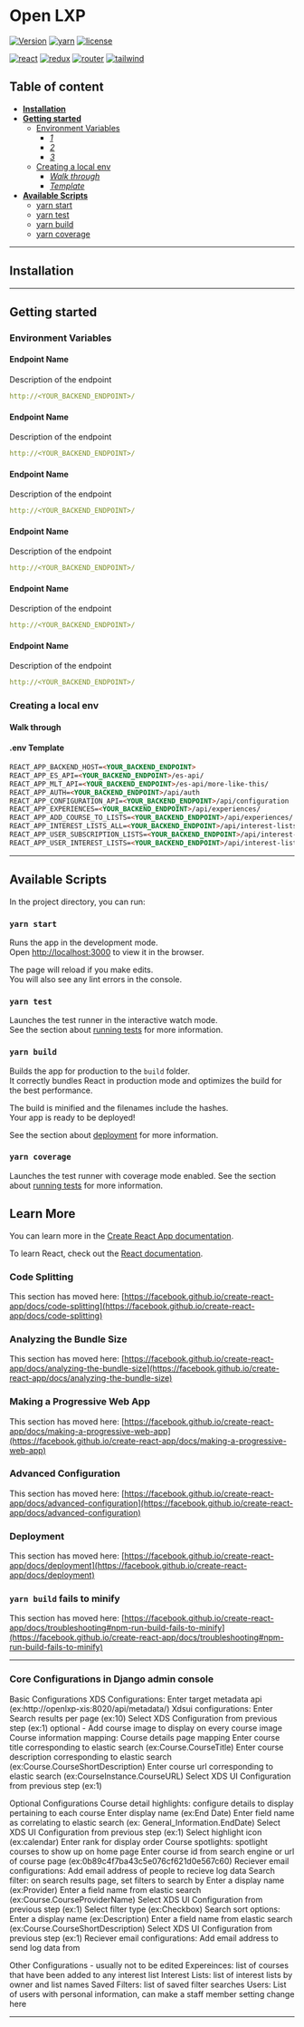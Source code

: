 # Open LXP

[![Version](https://img.shields.io/badge/version-prototype-yellow)](https://github.com/OpenLXP/openlxp-xds-ui)
[![yarn](https://img.shields.io/badge/yarn-1.22.1-blue)](https://yarnpkg.com/)
[![license](https://img.shields.io/badge/license-Apache_2.0-green)](https://github.com/OpenLXP/openlxp-xds-ui/blob/main/LICENSE)

[![react](https://img.shields.io/badge/react-17.0.1-61dafb)](https://reactjs.org/)
[![redux](https://img.shields.io/badge/redux-4.0.5-764abc)](https://redux-toolkit.js.org/)
[![router](https://img.shields.io/badge/router-5.2.0-red)](https://reactrouter.com/web/guides/quick-start)
[![tailwind](https://img.shields.io/badge/tailwind-2.2.2-22d3ee)](https://redux-toolkit.js.org/)

## Table of content

- [**Installation**](#installation)
- [**Getting started**](#getting-started)
  - [Environment Variables](#variables)
    - [_1_](#endpoint-1)
    - [_2_](#endpoint-2)
    - [_3_](#endpoint-3)
  - [Creating a local env](#creating-a-local-env)
    - [_Walk through_](#walk-through)
    - [_Template_](#template)
- [**Available Scripts**](#available-scripts)
  - [yarn start](#yarn-start)
  - [yarn test](#yarn-test)
  - [yarn build](#yarn-build)
  - [yarn coverage](#yarn-coverage)

---

## Installation

---

## Getting started

### Environment Variables

#### **Endpoint Name**

Description of the endpoint

```yaml
http://<YOUR_BACKEND_ENDPOINT>/
```

#### **Endpoint Name**

Description of the endpoint

```yaml
http://<YOUR_BACKEND_ENDPOINT>/
```

#### **Endpoint Name**

Description of the endpoint

```yaml
http://<YOUR_BACKEND_ENDPOINT>/
```

#### **Endpoint Name**

Description of the endpoint

```yaml
http://<YOUR_BACKEND_ENDPOINT>/
```

#### **Endpoint Name**

Description of the endpoint

```yaml
http://<YOUR_BACKEND_ENDPOINT>/
```

#### **Endpoint Name**

Description of the endpoint

```yaml
http://<YOUR_BACKEND_ENDPOINT>/
```

### Creating a local env

#### **Walk through**

#### **.env Template**

```html
REACT_APP_BACKEND_HOST=<YOUR_BACKEND_ENDPOINT>
REACT_APP_ES_API=<YOUR_BACKEND_ENDPOINT>/es-api/
REACT_APP_MLT_API=<YOUR_BACKEND_ENDPOINT>/es-api/more-like-this/
REACT_APP_AUTH=<YOUR_BACKEND_ENDPOINT>/api/auth
REACT_APP_CONFIGURATION_API=<YOUR_BACKEND_ENDPOINT>/api/configuration
REACT_APP_EXPERIENCES=<YOUR_BACKEND_ENDPOINT>/api/experiences/
REACT_APP_ADD_COURSE_TO_LISTS=<YOUR_BACKEND_ENDPOINT>/api/experiences/
REACT_APP_INTEREST_LISTS_ALL=<YOUR_BACKEND_ENDPOINT>/api/interest-lists/
REACT_APP_USER_SUBSCRIPTION_LISTS=<YOUR_BACKEND_ENDPOINT>/api/interest-lists/subscriptions
REACT_APP_USER_INTEREST_LISTS=<YOUR_BACKEND_ENDPOINT>/api/interest-lists/owned
```

---

## Available Scripts

In the project directory, you can run:

### `yarn start`

Runs the app in the development mode.\
Open [http://localhost:3000](http://localhost:3000) to view it in the browser.

The page will reload if you make edits.\
You will also see any lint errors in the console.

### `yarn test`

Launches the test runner in the interactive watch mode.\
See the section about [running tests](https://facebook.github.io/create-react-app/docs/running-tests) for more information.

### `yarn build`

Builds the app for production to the `build` folder.\
It correctly bundles React in production mode and optimizes the build for the best performance.

The build is minified and the filenames include the hashes.\
Your app is ready to be deployed!

See the section about [deployment](https://facebook.github.io/create-react-app/docs/deployment) for more information.

### `yarn coverage`

Launches the test runner with coverage mode enabled.
See the section about [running tests](https://facebook.github.io/create-react-app/docs/running-tests) for more information.

## Learn More

You can learn more in the [Create React App documentation](https://facebook.github.io/create-react-app/docs/getting-started).

To learn React, check out the [React documentation](https://reactjs.org/).

### Code Splitting

This section has moved here: [https://facebook.github.io/create-react-app/docs/code-splitting](https://facebook.github.io/create-react-app/docs/code-splitting)

### Analyzing the Bundle Size

This section has moved here: [https://facebook.github.io/create-react-app/docs/analyzing-the-bundle-size](https://facebook.github.io/create-react-app/docs/analyzing-the-bundle-size)

### Making a Progressive Web App

This section has moved here: [https://facebook.github.io/create-react-app/docs/making-a-progressive-web-app](https://facebook.github.io/create-react-app/docs/making-a-progressive-web-app)

### Advanced Configuration

This section has moved here: [https://facebook.github.io/create-react-app/docs/advanced-configuration](https://facebook.github.io/create-react-app/docs/advanced-configuration)

### Deployment

This section has moved here: [https://facebook.github.io/create-react-app/docs/deployment](https://facebook.github.io/create-react-app/docs/deployment)

### `yarn build` fails to minify

This section has moved here: [https://facebook.github.io/create-react-app/docs/troubleshooting#npm-run-build-fails-to-minify](https://facebook.github.io/create-react-app/docs/troubleshooting#npm-run-build-fails-to-minify)

---

### Core Configurations in Django admin console

Basic Configurations
XDS Configurations:
Enter target metadata api (ex:http://openlxp-xis:8020/api/metadata/)
Xdsui configurations:
Enter Search results per page (ex:10)
Select XDS Configuration from previous step (ex:1)
optional - Add course image to display on every course image
Course information mapping: Course details page mapping
Enter course title corresponding to elastic search (ex:Course.CourseTitle)
Enter course description corresponding to elastic search (ex:Course.CourseShortDescription)
Enter course url corresponding to elastic search (ex:CourseInstance.CourseURL)
Select XDS UI Configuration from previous step (ex:1)

Optional Configurations
Course detail highlights: configure details to display pertaining to each course
Enter display name (ex:End Date)
Enter field name as correlating to elastic search (ex: General_Information.EndDate)
Select XDS UI Configuration from previous step (ex:1)
Select highlight icon (ex:calendar)
Enter rank for display order
Course spotlights: spotlight courses to show up on home page
Enter course id from search engine or url of course page (ex:0b89c4f7ba43c5e076cf621d0e567c60)
Reciever email configurations:
Add email address of people to recieve log data
Search filter: on search results page, set filters to search by
Enter a display name (ex:Provider)
Enter a field name from elastic search (ex:Course.CourseProviderName)
Select XDS UI Configuration from previous step (ex:1)
Select filter type (ex:Checkbox)
Search sort options:
Enter a display name (ex:Description)
Enter a field name from elastic search (ex:Course.CourseShortDescription)
Select XDS UI Configuration from previous step (ex:1)
Reciever email configurations:
Add email address to send log data from

Other Configurations - usually not to be edited
Expereinces: list of courses that have been added to any interest list
Interest Lists: list of interest lists by owner and list names
Saved Filters: list of saved filter searches
Users: List of users with personal information, can make a staff member setting change here

---